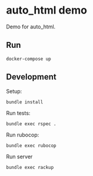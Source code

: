 # auto_html demo

Demo for auto_html.

## Run

    docker-compose up

## Development

Setup:

    bundle install

Run tests:

    bundle exec rspec .

Run rubocop:

    bundle exec rubocop


Run server

    bundle exec rackup
